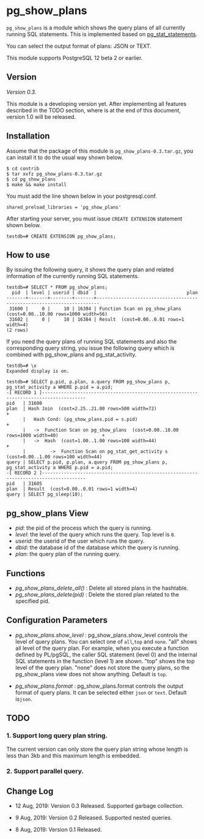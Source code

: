 # pg_show_plans

`pg_show_plans` is a module which shows the query plans of all currently running SQL statements.
This is implemented based on [pg_stat_statements](https://www.postgresql.org/docs/current/pgstatstatements.html).

You can select the output format of plans: JSON or TEXT.

This module supports PostgreSQL 12 beta 2 or earlier.

## Version

*Version 0.3.*

This module is a developing version yet.
After implementing all features described in the TODO section, where is at the end of this document, version 1.0 will be released.

## Installation

Assume that the package of this module is `pg_show_plans-0.3.tar.gz`,
you can install it to do the usual way shown below.

```
$ cd contrib
$ tar xvfz pg_show_plans-0.3.tar.gz
$ cd pg_show_plans
$ make && make install
```

You must add the line shown below in your postgresql.conf.

```
shared_preload_libraries = 'pg_show_plans'
```

After starting your server, you must issue `CREATE EXTENSION` statement shown below.

```
testdb=# CREATE EXTENSION pg_show_plans;
```

## How to use

By issuing the following query, it shows the query plan and related information of the currently running SQL statements.

```
testdb=# SELECT * FROM pg_show_plans;
  pid  | level | userid | dbid  |                                 plan                                  
-------+-------+--------+-------+-----------------------------------------------------------------------
 31600 |     0 |     10 | 16384 | Function Scan on pg_show_plans  (cost=0.00..10.00 rows=1000 width=56)
 31602 |     0 |     10 | 16384 | Result  (cost=0.00..0.01 rows=1 width=4)
(2 rows)
```

If you need the query plans of running SQL statements and also the corresponding query string, you issue the following query which is combined with pg_show_plans and pg_stat_activity.

```
testdb=# \x
Expanded display is on.

testdb=# SELECT p.pid, p.plan, a.query FROM pg_show_plans p, pg_stat_activity a WHERE p.pid = a.pid;
-[ RECORD 1 ]--------------------------------------------------------------------------------------
pid   | 31600
plan  | Hash Join  (cost=2.25..21.00 rows=500 width=72)                                            +
      |   Hash Cond: (pg_show_plans.pid = s.pid)                                                   +
      |   ->  Function Scan on pg_show_plans  (cost=0.00..10.00 rows=1000 width=40)                +
      |   ->  Hash  (cost=1.00..1.00 rows=100 width=44)                                            +
      |         ->  Function Scan on pg_stat_get_activity s  (cost=0.00..1.00 rows=100 width=44)
query | SELECT p.pid, p.plan, a.query FROM pg_show_plans p, pg_stat_activity a WHERE p.pid = a.pid;
-[ RECORD 2 ]--------------------------------------------------------------------------------------
pid   | 31605
plan  | Result  (cost=0.00..0.01 rows=1 width=4)
query | SELECT pg_sleep(10);
```

## pg_show_plans View
 - *pid*: the pid of the process which the query is running.    
 - *level*: the level of the query which runs the query. Top level is `0`.
 - *userid*: the userid of the user which runs the query.
 - *dbid*: the database id of the database which the query is running.
 - *plan*: the query plan of the running query.

## Functions
 - *pg_show_plans_delete_all()* : Delete all stored plans in the hashtable.
 - *pg_show_plans_delete(pid)* : Delete the stored plan related to the specified pid.

## Configuration Parameters

 - *pg_show_plans.show_level* : pg_show_plans.show_level controls the level of query plans. You can select one of `all`,`top` and `none`. "all" shows all level of the query plan. For example, when you execute a function defined by PL/pgSQL, the caller SQL statement (level 0) and the internal SQL statements in the function (level 1) are shown. "top" shows the top level of the query plan. "none" does not store the query plans, so the pg_show_plans view does not show anything. Default is `top`.

 - *pg_show_plans.format* : pg_show_plans.format controls the output format of query plans. It can be selected either `json` or `text`. Default is`json`.


## TODO

### 1. Support long query plan string.
The current version can only store the query plan string whose length is less than 3kb and this maximum length is embedded.

### 2. Support parallel query.

## Change Log

 - 12 Aug, 2019: Version 0.3 Released. Supported garbage collection.

 - 9 Aug, 2019: Version 0.2 Released. Supported nested queries.

 - 8 Aug, 2019: Version 0.1 Released.


